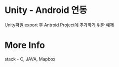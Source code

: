 # Unity - Android 연동

Unity파일 export 후 Antroid Project에 추가하기 위한 예제

# More Info
stack - C, JAVA, Mapbox

